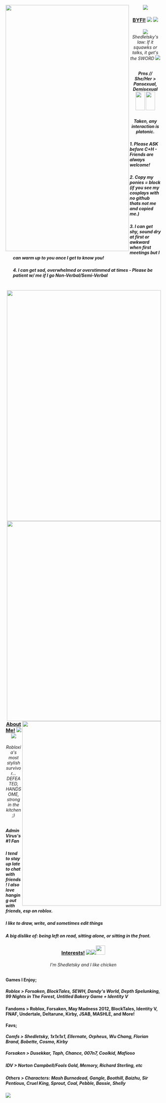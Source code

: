<p align="center"> 
<img src="https://files.catbox.moe/62h9t8.png"/>
<img src="https://files.catbox.moe/yx0umi.png"
  width="400" 
  height="800"
  align="left"/>

<h3 align="center"><strong><u>BYFI!</u></strong> <img src="https://files.catbox.moe/3khn6a.gif"/> <img src="https://files.catbox.moe/8bpx0m.gif"/> </h3>
<h6 align="center"> <img src="https://files.catbox.moe/l52ws5.webp" /> Shedletsky's law: If it squawks or talks, it get's the SWORD  <img src="https://files.catbox.moe/i9xbtp.webp"/> 
<h5 align="center"> Prns // She/Her > Pansexual, Demisexual <img src="https://files.catbox.moe/f7xhss.webp" width="30" height="60" /> <img src="https://files.catbox.moe/oia0in.jpg" width="30" height="60" /> 
  <h5 align="center"> Taken, any interaction is platonic.
                                    
<h5><ul><align="left"> 1. Please ASK before C+H - Friends are always welcome! </h5>
<h5><ul><align="left"> 2. Copy my ponies = block (if you see my cosplays with no github thats not me and copied me.) </h5>
<h5><ul><align="left"> 3. I can get shy, sound dry at first or awkward when first meetings but I can warm up to you once I get to know you! </h5>
<h5><ul><align="left"> 4. I can get sad, overwhelmed or overstimmed at times - Please be patient w/ me if I go Non-Verbal/Semi-Verbal </h5>
</align></ul>
</h5>
</h6>
</p>
</br>
<img src="https://files.catbox.moe/x66fqa.png"
  width="500" 
  height="750"
  align="right"/>
<img src="https://files.catbox.moe/9xs97p.png"
  align="right"
  width="500" 
  height="650"
  />
  </br>
  </br>
  </br>
      
</p>
 <img src="https://files.catbox.moe/soh9o5.jpg"
  align="right"
  width="450" 
  height="600"
  />
<h3 align="center"><strong><u>About Me!</u></strong> <img src="https://files.catbox.moe/ve1yuv.webp"/> <img src="https://files.catbox.moe/ginayc.gif"/></h3>
<h6 align="center"> Robloxia's most stylish survivor... DEFEATED, HANDSOME, strong in the kitchen ;)
<h5><align="left"> AdminVirus's #1 Fan </align></h5></h6>
<h5><align="left"> I tend to stay up late to chat with friends! I also love hanging out with friends, esp on roblox. </align></h5></h6>
<h5><align="left"> I like to draw, write, and sometimes edit things </align></h5></h6>
<h5><align="left"> A big dislike of: being left on read, sitting alone, or sitting in the front. </align></h5></h6>
<h3 align="center"><strong><u>Interests!</u></strong> <img src="https://files.catbox.moe/53ugau.webp"/><img src="https://files.catbox.moe/sr8dq8.webp"/><img src="https://files.catbox.moe/sehtk4.webp" width="30" height="30"/></h3>
<h6 align="center"> I'm Shedletsky and I like chicken
<h4><align="left">Games I Enjoy; </align></h5></h6>
<h5><align="left"> Roblox > Forsaken, BlockTales, SEWH, Dandy's World, Depth Spelunking, 99 Nights in The Forest, Untitled Bakery Game + Identity V</align></h5></h6>
<h4><align="left"> Fandoms > Roblox, Forsaken, May Madness 2012, BlockTales, Identity V, FNAF, Undertale, Deltarune, Kirby, JSAB, MASHLE, and More! </align></h5></h6>
</p>
<h4><align="left"> Favs; </align></h5></h6> 
<h5><align="left"> Comfs > Shedletsky, 1x1x1x1, Ellernate, Orpheus, Wu Chang, Florian Brand, Bobette, Cosmo, Kirby
<h5><align="left"> Forsaken > Dusekkar, Taph, Chance, 007n7, Coolkid, Mafioso </align></h5></h6>
<h5><align="left"> IDV > Norton Campbell/Fools Gold, Memory, Richard Sterling, etc </align></h5></h6>
<h5><align="left"> Others > Characters: Mash Burnedead, Gangle, Boothill, Baizhu, Sir Pentious, Cruel King, Sprout, Coal, Pebble, Bassie, Shelly </align></h5></h6> 
<img src= "https://files.catbox.moe/hsg8k2.gif" />
